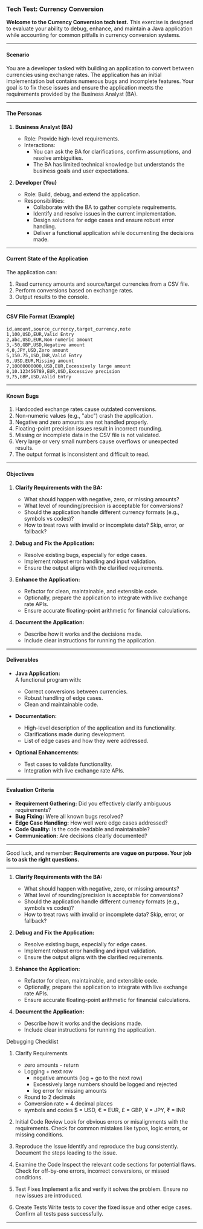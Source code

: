 ### Tech Test: Currency Conversion

**Welcome to the Currency Conversion tech test.** This exercise is designed to evaluate your ability to debug, enhance, and maintain a Java application while accounting for common pitfalls in currency conversion systems.

---

#### **Scenario**
You are a developer tasked with building an application to convert between currencies using exchange rates. The application has an initial implementation but contains numerous bugs and incomplete features. Your goal is to fix these issues and ensure the application meets the requirements provided by the Business Analyst (BA).

---

#### **The Personas**

1. **Business Analyst (BA)**
    - Role: Provide high-level requirements.
    - Interactions:
        - You can ask the BA for clarifications, confirm assumptions, and resolve ambiguities.
        - The BA has limited technical knowledge but understands the business goals and user expectations.

2. **Developer (You)**
    - Role: Build, debug, and extend the application.
    - Responsibilities:
        - Collaborate with the BA to gather complete requirements.
        - Identify and resolve issues in the current implementation.
        - Design solutions for edge cases and ensure robust error handling.
        - Deliver a functional application while documenting the decisions made.

---

#### **Current State of the Application**

The application can:
1. Read currency amounts and source/target currencies from a CSV file.
2. Perform conversions based on exchange rates.
3. Output results to the console.

---

#### **CSV File Format (Example)**

```
id,amount,source_currency,target_currency,note
1,100,USD,EUR,Valid Entry
2,abc,USD,EUR,Non-numeric amount
3,-50,GBP,USD,Negative amount
4,0,JPY,USD,Zero amount
5,150.75,USD,INR,Valid Entry
6,,USD,EUR,Missing amount
7,10000000000,USD,EUR,Excessively large amount
8,10.123456789,EUR,USD,Excessive precision
9,75,GBP,USD,Valid Entry
```

---

#### **Known Bugs**

1. Hardcoded exchange rates cause outdated conversions.
2. Non-numeric values (e.g., "abc") crash the application.
3. Negative and zero amounts are not handled properly.
4. Floating-point precision issues result in incorrect rounding.
5. Missing or incomplete data in the CSV file is not validated.
6. Very large or very small numbers cause overflows or unexpected results.
7. The output format is inconsistent and difficult to read.

---

#### **Objectives**

1. **Clarify Requirements with the BA:**
    - What should happen with negative, zero, or missing amounts?
    - What level of rounding/precision is acceptable for conversions?
    - Should the application handle different currency formats (e.g., symbols vs codes)?
    - How to treat rows with invalid or incomplete data? Skip, error, or fallback?

2. **Debug and Fix the Application:**
    - Resolve existing bugs, especially for edge cases.
    - Implement robust error handling and input validation.
    - Ensure the output aligns with the clarified requirements.

3. **Enhance the Application:**
    - Refactor for clean, maintainable, and extensible code.
    - Optionally, prepare the application to integrate with live exchange rate APIs.
    - Ensure accurate floating-point arithmetic for financial calculations.

4. **Document the Application:**
    - Describe how it works and the decisions made.
    - Include clear instructions for running the application.

---

#### **Deliverables**

- **Java Application:**  
  A functional program with:
    - Correct conversions between currencies.
    - Robust handling of edge cases.
    - Clean and maintainable code.

- **Documentation:**
    - High-level description of the application and its functionality.
    - Clarifications made during development.
    - List of edge cases and how they were addressed.

- **Optional Enhancements:**
    - Test cases to validate functionality.
    - Integration with live exchange rate APIs.

---

#### **Evaluation Criteria**

- **Requirement Gathering:** Did you effectively clarify ambiguous requirements?
- **Bug Fixing:** Were all known bugs resolved?
- **Edge Case Handling:** How well were edge cases addressed?
- **Code Quality:** Is the code readable and maintainable?
- **Communication:** Are decisions clearly documented?

---

Good luck, and remember: **Requirements are vague on purpose. Your job is to ask the right questions.**

--- 
1. **Clarify Requirements with the BA:**
    - What should happen with negative, zero, or missing amounts?
    - What level of rounding/precision is acceptable for conversions?
    - Should the application handle different currency formats (e.g., symbols vs codes)?
    - How to treat rows with invalid or incomplete data? Skip, error, or fallback?

2. **Debug and Fix the Application:**
    - Resolve existing bugs, especially for edge cases.
    - Implement robust error handling and input validation.
    - Ensure the output aligns with the clarified requirements.

3. **Enhance the Application:**
    - Refactor for clean, maintainable, and extensible code.
    - Optionally, prepare the application to integrate with live exchange rate APIs.
    - Ensure accurate floating-point arithmetic for financial calculations.

4. **Document the Application:**
    - Describe how it works and the decisions made.
    - Include clear instructions for running the application.

Debugging Checklist
1. Clarify Requirements
   - zero amounts - return
   - Logging + next row
     - negative amounts (log + go to the next row)
     - Excessively large numbers should be logged and rejected
     - log error for missing amounts
   - Round to 2 decimals
   - Conversion rate = 4 decimal places
   - symbols and codes $ = USD, € = EUR, £ = GBP, ¥ = JPY, ₹ = INR

2. Initial Code Review
   Look for obvious errors or misalignments with the requirements.
   Check for common mistakes like typos, logic errors, or missing conditions.
3. Reproduce the Issue
   Identify and reproduce the bug consistently.
   Document the steps leading to the issue.
4. Examine the Code
   Inspect the relevant code sections for potential flaws.
   Check for off-by-one errors, incorrect conversions, or missed conditions.
5. Test Fixes
   Implement a fix and verify it solves the problem.
   Ensure no new issues are introduced.
6. Create Tests
   Write tests to cover the fixed issue and other edge cases.
   Confirm all tests pass successfully.
---
